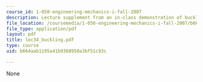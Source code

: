 ```yaml
---
course_id: 1-050-engineering-mechanics-i-fall-2007
description: Lecture supplement from an in-class demonstration of buckling.
file_location: /coursemedia/1-050-engineering-mechanics-i-fall-2007/b664aab1195a41b9368950a3bf51c93c_lec34_buckling.pdf
file_type: application/pdf
layout: pdf
title: lec34_buckling.pdf
type: course
uid: b664aab1195a41b9368950a3bf51c93c

---
```

None